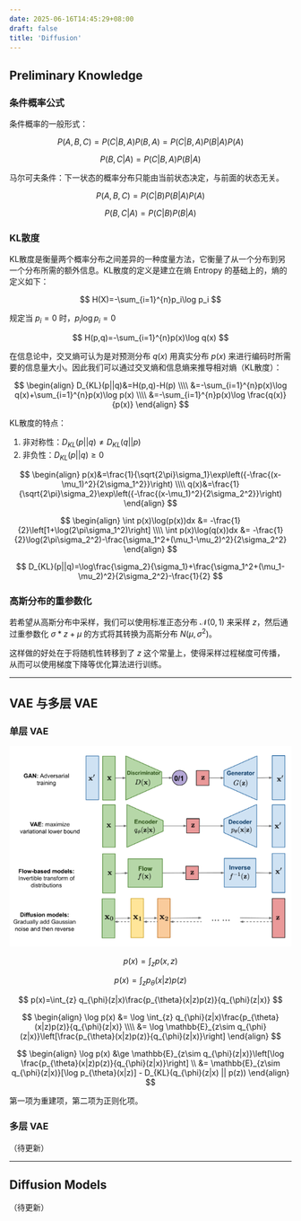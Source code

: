 ```yaml
---
date: 2025-06-16T14:45:29+08:00
draft: false
title: 'Diffusion'
---
```


## Preliminary Knowledge

### 条件概率公式

条件概率的一般形式：

$$
P(A,B,C)=P(C|B,A)P(B,A)=P(C|B,A)P(B|A)P(A)
$$

$$
P(B,C|A)=P(C|B,A)P(B|A)
$$

马尔可夫条件：下一状态的概率分布只能由当前状态决定，与前面的状态无关。

$$
P(A,B,C)=P(C|B)P(B|A)P(A)
$$

$$
P(B,C|A)=P(C|B)P(B|A)
$$

### KL散度

KL散度是衡量两个概率分布之间差异的一种度量方法，它衡量了从一个分布到另一个分布所需的额外信息。KL散度的定义是建立在熵 Entropy 的基础上的，熵的定义如下：

$$
H(X)=-\sum_{i=1}^{n}p_i\log p_i
$$

规定当 $p_i=0$ 时，$p_i\log p_i=0$

$$
H(p,q)=-\sum_{i=1}^{n}p(x)\log q(x)
$$

在信息论中，交叉熵可认为是对预测分布 $q(x)$ 用真实分布 $p(x)$ 来进行编码时所需要的信息量大小。因此我们可以通过交叉熵和信息熵来推导相对熵（KL散度）：

$$
\begin{align}
D_{KL}(p||q)&=H(p,q)-H(p) \\\\
&=-\sum_{i=1}^{n}p(x)\log q(x)+\sum_{i=1}^{n}p(x)\log p(x) \\\\
&=-\sum_{i=1}^{n}p(x)\log \frac{q(x)}{p(x)}
\end{align}
$$

KL散度的特点：

1. 非对称性：$D_{KL}(p||q)\neq D_{KL}(q||p)$  
2. 非负性：$D_{KL}(p||q)\geq 0$

$$
\begin{align}
p(x)&=\frac{1}{\sqrt{2\pi}\sigma_1}\exp\left({-\frac{(x-\mu_1)^2}{2\sigma_1^2}}\right) \\\\
q(x)&=\frac{1}{\sqrt{2\pi}\sigma_2}\exp\left({-\frac{(x-\mu_1)^2}{2\sigma_2^2}}\right)
\end{align}
$$

$$
\begin{align}
\int p(x)\log(p(x))dx &= -\frac{1}{2}\left[1+\log(2\pi\sigma_1^2)\right] \\\\
\int p(x)\log(q(x))dx &= -\frac{1}{2}\log(2\pi\sigma_2^2)-\frac{\sigma_1^2+(\mu_1-\mu_2)^2}{2\sigma_2^2}
\end{align}
$$

$$
D_{KL}(p||q)=\log\frac{\sigma_2}{\sigma_1}+\frac{\sigma_1^2+(\mu_1-\mu_2)^2}{2\sigma_2^2}-\frac{1}{2}
$$

### 高斯分布的重参数化

若希望从高斯分布中采样，我们可以使用标准正态分布 $\mathcal{N}(0,1)$ 来采样 $z$，然后通过重参数化 $\sigma*z+\mu$ 的方式将其转换为高斯分布 $N(\mu,\sigma^2)$。

这样做的好处在于将随机性转移到了 $z$ 这个常量上，使得采样过程梯度可传播，从而可以使用梯度下降等优化算法进行训练。

---

## VAE 与多层 VAE

### 单层 VAE

![VAE 结构图](img/VAE.png)

$$
p(x)=\int_{z} p(x, z)
$$

$$
p(x)=\int_{z} p_{\theta}(x|z)p(z)
$$

$$
p(x)=\int_{z} q_{\phi}(z|x)\frac{p_{\theta}(x|z)p(z)}{q_{\phi}(z|x)}
$$

$$
\begin{align}
\log p(x) &= \log \int_{z} q_{\phi}(z|x)\frac{p_{\theta}(x|z)p(z)}{q_{\phi}(z|x)} \\\\
&= \log \mathbb{E}_{z\sim q_{\phi}(z|x)}\left[\frac{p_{\theta}(x|z)p(z)}{q_{\phi}(z|x)}\right]
\end{align}
$$

$$
\begin{align}
\log p(x) &\ge \mathbb{E}_{z\sim q_{\phi}(z|x)}\left[\log \frac{p_{\theta}(x|z)p(z)}{q_{\phi}(z|x)}\right] \\
&= \mathbb{E}_{z\sim q_{\phi}(z|x)}[\log p_{\theta}(x|z)] - D_{KL}(q_{\phi}(z|x) || p(z))
\end{align}
$$



第一项为重建项，第二项为正则化项。

### 多层 VAE

（待更新）

---

## Diffusion Models

（待更新）
